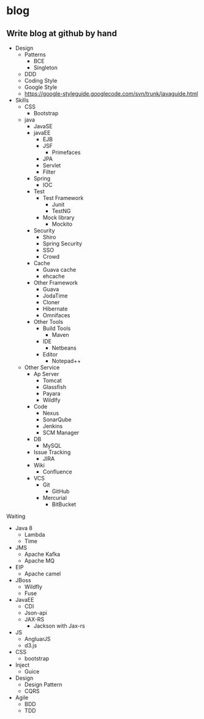 # blog
Write blog at github by hand
----
* Design
   * Patterns
      * BCE
      * Singleton
   * DDD
  *  Coding Style
    *  Google Style
    *  https://google-styleguide.googlecode.com/svn/trunk/javaguide.html
* Skills
   * CSS
      * Bootstrap
   * java
      * JavaSE
      * javaEE
         * EJB
         * JSF
            * Primefaces
         * JPA
         * Servlet
         * Filter
      * Spring
         * IOC
      * Test
         * Test Framework
            * Junit
            * TestNG
         * Mock library
            * Mockito
      * Security
         * Shiro
         * Spring Security
         * SSO
         * Crowd
      * Cache
        * Guava cache
        * ehcache
      * Other Framework
         * Guava
         * JodaTime
         * Cloner
         * Hibernate
         * Omnifaces
      * Other Tools
         * Build Tools
            * Maven
         * IDE
            * Netbeans
         * Editor
            * Notepad++
   * Other Service
      * Ap Server
         * Tomcat
         * Glassfish
         * Payara
         * Wildlfy
      * Code
         * Nexus
         * SonarQube
         * Jenkins
         * SCM Manager
      * DB
         * MySQL
      * Issue Tracking
         * JIRA
      * Wiki
         * Confluence
      * VCS
         * Git
            * GitHub
         * Mercurial
            * BitBucket
         
Waiting
* Java 8
  * Lambda
  * Time
* JMS
  * Apache Kafka
  * Apache MQ
* EIP
  * Apache camel
* JBoss
  * Wildfly
  * Fuse
* JavaEE
  * CDI
  * Json-api
  * JAX-RS
    * Jackson with Jax-rs
* JS
  * AngluarJS
  * d3.js
* CSS
  * bootstrap
* Inject
  * Guice
* Design
  * Design Pattern
  * CQRS
* Agile
  * BDD
  * TDD
